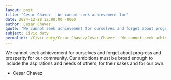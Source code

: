 ```yaml
---
layout: post
title: "Cesar Chavez - We cannot seek achievement for"
date: 2024-12-28 12:00:00 -0000
author: Cesar Chavez
quote: "We cannot seek achievement for ourselves and forget about progress and prosperity for our community. Our ambitions must be broad enough to include the aspirations and needs of others, for their sakes and for our own."
subject: Civic duty
permalink: /Civic duty/Cesar Chavez/Cesar Chavez - We cannot seek achievement for
---
```


We cannot seek achievement for ourselves and forget about progress and prosperity for our community. Our ambitions must be broad enough to include the aspirations and needs of others, for their sakes and for our own.

- Cesar Chavez
